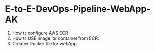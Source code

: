 # E-to-E-DevOps-Pipeline-WebApp-AK
1. How to configure  AWS ECR
2. How to USE image for container from ECR.
3. Created Docker file for webApp